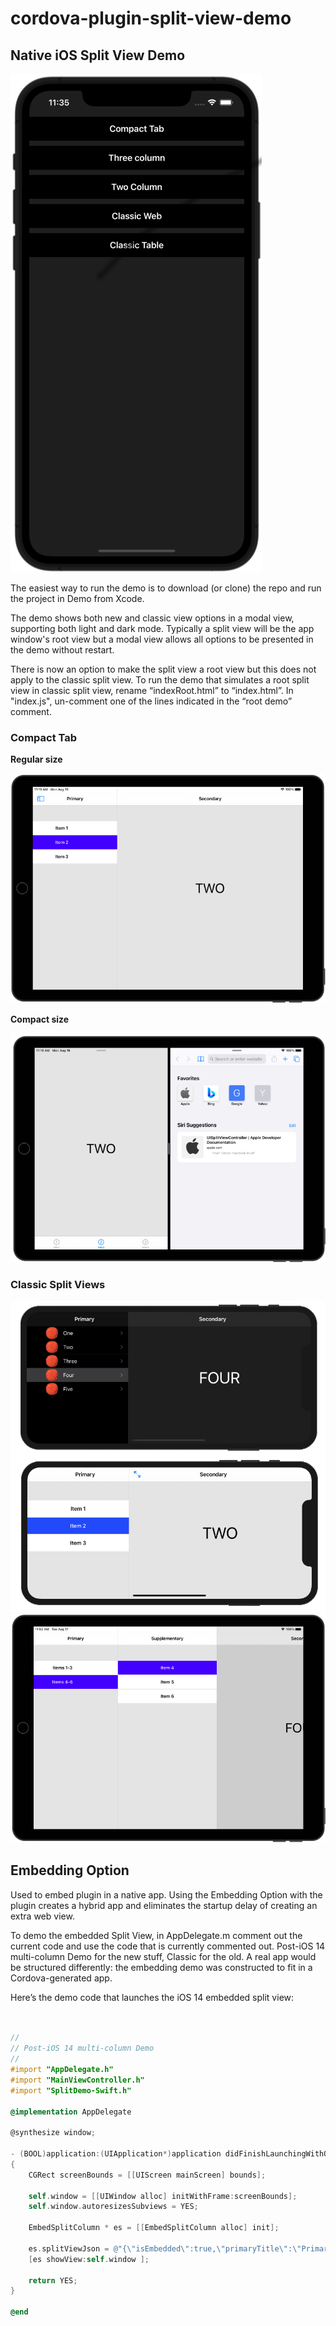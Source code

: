 # cordova-plugin-split-view-demo

## Native iOS Split View Demo

![ ](https://raw.githubusercontent.com/j-crosson/cordova-plugin-split-view-demo/main/images/demoselections.png)

The easiest way to run the demo is to download (or clone) the repo and run the project in Demo from Xcode. 


The demo shows both new and classic view options in a modal view, supporting both light and dark mode. Typically a split view will be the app window's root view but a modal view allows all options to be presented in the demo without restart. 

There is now an option to make the split view a root view but this does not apply to the classic split view.
To run the demo that simulates a root split view in classic split view, rename “indexRoot.html” to “index.html”. In "index.js", un-comment one of the lines indicated in the “root demo” comment.


### Compact Tab
**Regular size**

![ ](https://raw.githubusercontent.com/j-crosson/cordova-plugin-split-view/main/images/regulariPad.png)

**Compact size**

![ ](https://raw.githubusercontent.com/j-crosson/cordova-plugin-split-view/main/images/compactiPad.png)


### Classic Split Views
![ ](https://raw.githubusercontent.com/j-crosson/cordova-plugin-split-view-demo/main/images/landsc.png)
![ ](https://raw.githubusercontent.com/j-crosson/cordova-plugin-split-view-demo/main/images/threeview.png)



## Embedding Option 


Used to embed plugin in a native app.  Using the Embedding Option with the plugin creates a hybrid app and eliminates the startup delay of creating an extra web view. 

To demo the embedded Split View, in AppDelegate.m comment out the current code and use the code that is currently commented out.  Post-iOS 14 multi-column Demo for the new stuff, Classic for the old.   A real app would be structured differently: the embedding demo was constructed to fit in a Cordova-generated app. 

Here’s the demo code that launches the iOS 14 embedded split view:


```objective-c


//
// Post-iOS 14 multi-column Demo
//
#import "AppDelegate.h"
#import "MainViewController.h"
#import "SplitDemo-Swift.h"

@implementation AppDelegate

@synthesize window;

- (BOOL)application:(UIApplication*)application didFinishLaunchingWithOptions:(NSDictionary*)launchOptions
{
    CGRect screenBounds = [[UIScreen mainScreen] bounds];

    self.window = [[UIWindow alloc] initWithFrame:screenBounds];
    self.window.autoresizesSubviews = YES;

    EmbedSplitColumn * es = [[EmbedSplitColumn alloc] init];
     
    es.splitViewJson = @"{\"isEmbedded\":true,\"primaryTitle\":\"Primary\",\"primaryURL\":\"indexTriple.html\",\"topColumnForCollapsingToProposedTopColumn\":\"primary\", \"secondaryTitle\":\"Secondary\",\"secondaryURL\":\"indexTriple2.html\", \"Style\":\"tripleColumn\",\"backgroundColorLight\":[228,228,228,1],\"backgroundColorDark\":[30,30,30,1], \"showsSecondaryOnlyButton\":true,\"preferredDisplayMode\":\"twoBesideSecondary\",\"supplementaryTitle\":\"Supplementary\"}";
    [es showView:self.window ];
    
    return YES;
}

@end

```

